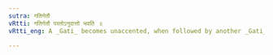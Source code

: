 ```yaml
---
sutra: गतिर्गतौ
vRtti: गतिर्गतौ परतोऽनुदात्तो भवति ॥
vRtti_eng: A _Gati_ becomes unaccented, when followed by another _Gati_.

---
```

